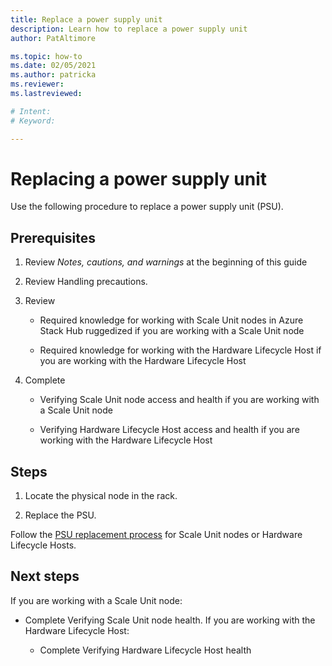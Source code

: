 ```yaml
---
title: Replace a power supply unit
description: Learn how to replace a power supply unit
author: PatAltimore

ms.topic: how-to
ms.date: 02/05/2021
ms.author: patricka
ms.reviewer: 
ms.lastreviewed: 

# Intent: 
# Keyword: 

---
```


# Replacing a power supply unit

Use the following procedure to replace a power supply unit (PSU).

## Prerequisites

1.  Review *Notes, cautions, and warnings* at the beginning of this
    guide

2.  Review Handling precautions.

3.  Review

    -   Required knowledge for working with Scale Unit nodes in Azure Stack Hub ruggedized if you are working with a Scale Unit node

    -   Required knowledge for working with the Hardware Lifecycle Host if you are working with the Hardware Lifecycle Host

4.  Complete

    -   Verifying Scale Unit node access and health if you are working with a Scale Unit node

    -   Verifying Hardware Lifecycle Host access and
        health if you are working with the Hardware Lifecycle Host

## Steps

1.  Locate the physical node in the rack.

2.  Replace the PSU.

Follow the [PSU replacement process](https://www.dell.com/support/manuals/us/en/04/poweredge-r640/per640_ism_pub/dell-emc-poweredge-r640-overview?guid=guid-f39be9ba-158c-45e3-b8b1-f07bb750d6d4)
for Scale Unit nodes or Hardware Lifecycle Hosts.

## Next steps

If you are working with a Scale Unit node:

-   Complete Verifying Scale Unit node
    health. If you are
    working with the Hardware Lifecycle Host:

    -   Complete Verifying Hardware Lifecycle Host health
    
